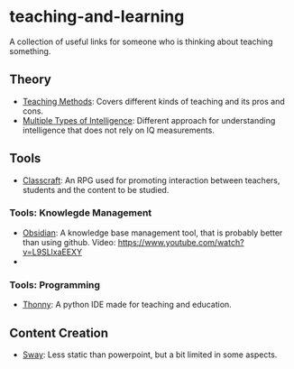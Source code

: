 # teaching-and-learning
A collection of useful links for someone who is thinking about teaching something.

## Theory
- [Teaching Methods](https://teach.com/what/teachers-know/teaching-methods/): Covers different kinds of teaching and its pros and cons.
- [Multiple Types of Intelligence](https://www.institute4learning.com/resources/articles/multiple-intelligences/): Different approach for understanding intelligence that does not rely on IQ measurements.

## Tools
- [Classcraft](https://www.classcraft.com/pt/): An RPG used for promoting interaction between teachers, students and the content to be studied.

### Tools: Knowlegde Management
- [Obsidian](https://obsidian.md/): A knowledge base management tool, that is probably better than using github. Video: https://www.youtube.com/watch?v=L9SLlxaEEXY
- 
### Tools: Programming
- [Thonny](https://thonny.org/): A python IDE made for teaching and education.

## Content Creation
- [Sway](https://sway.office.com/): Less static than powerpoint, but a bit limited in some aspects.
